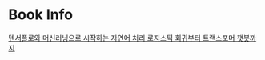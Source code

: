 ﻿# Book Info
[텐서플로와 머신러닝으로 시작하는 자연어 처리 로지스틱 회귀부터 트랜스포머 챗봇까지](https://book.naver.com/bookdb/book_detail.nhn?bid=14488487)